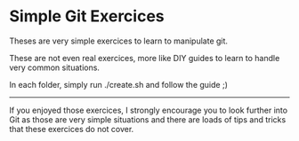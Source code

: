 Simple Git Exercices
====================

Theses are very simple exercices to learn to manipulate git.

These are not even real exercices, more like DIY guides to learn to handle
very common situations.

In each folder, simply run ./create.sh and follow the guide ;)

-----

If you enjoyed those exercices, I strongly encourage you to look further
into Git as those are very simple situations and there are loads of
tips and tricks that these exercices do not cover.
